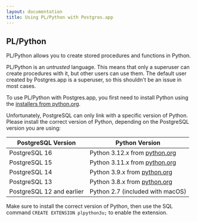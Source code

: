 ```yaml
---
layout: documentation
title: Using PL/Python with Postgres.app
---
```


## PL/Python

PL/Python allows you to create stored procedures and functions in Python.

PL/Python is an *untrusted* language.
This means that only a superuser can create procedures with it, but other users can use them.
The default user created by Postgres.app is a superuser, so this shouldn't be an issue in most cases.

To use PL/Python with Postgres.app, you first need to install Python using the [installers from python.org](https://www.python.org/downloads/macos/).

Unfortunately, PostgreSQL can only link with a specific version of Python.
Please install the correct version of Python, depending on the PostgreSQL version you are using:

<style>
  .documentation table {
    border-collapse: collapse;
    border: 1px solid #999;
    margin: 2em 0;
  }
  .documentation table td, .documentation table th {
    border: 1px solid #999;
    padding: 0.5em 1em;
  }
</style>

| PostgreSQL Version | Python Version                                                           |
| ------------------ | ------------------------------------------------------------------------ |
| PostgreSQL 16      | Python 3.12.x from [python.org](https://www.python.org/downloads/macos/) |
| PostgreSQL 15      | Python 3.11.x from [python.org](https://www.python.org/downloads/macos/) |
| PostgreSQL 14      | Python 3.9.x from [python.org](https://www.python.org/downloads/macos/)  |
| PostgreSQL 13      | Python 3.8.x from [python.org](https://www.python.org/downloads/macos/)  |
| PostgreSQL 12 and earlier | Python 2.7 (included with macOS)                                  |

Make sure to install the correct version of Python, then use the SQL command `CREATE EXTENSION plpython3u;` to enable the extension.
